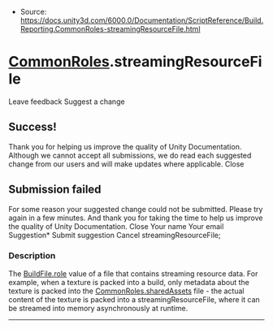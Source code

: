 * Source: https://docs.unity3d.com/6000.0/Documentation/ScriptReference/Build.Reporting.CommonRoles-streamingResourceFile.html

#  [CommonRoles](https://docs.unity3d.com/6000.0/Documentation/ScriptReference/Build.Reporting.CommonRoles.html).streamingResourceFile
Leave feedback
Suggest a change
## Success!
Thank you for helping us improve the quality of Unity Documentation. Although we cannot accept all submissions, we do read each suggested change from our users and will make updates where applicable.
Close
## Submission failed
For some reason your suggested change could not be submitted. Please <a>try again</a> in a few minutes. And thank you for taking the time to help us improve the quality of Unity Documentation.
Close
Your name Your email Suggestion* Submit suggestion
Cancel
streamingResourceFile; 
### Description
The [BuildFile.role](https://docs.unity3d.com/6000.0/Documentation/ScriptReference/Build.Reporting.BuildFile-role.html) value of a file that contains streaming resource data.
For example, when a texture is packed into a build, only metadata about the texture is packed into the [CommonRoles.sharedAssets](https://docs.unity3d.com/6000.0/Documentation/ScriptReference/Build.Reporting.CommonRoles-sharedAssets.html) file - the actual content of the texture is packed into a streamingResourceFile, where it can be streamed into memory asynchronously at runtime.
* * *
